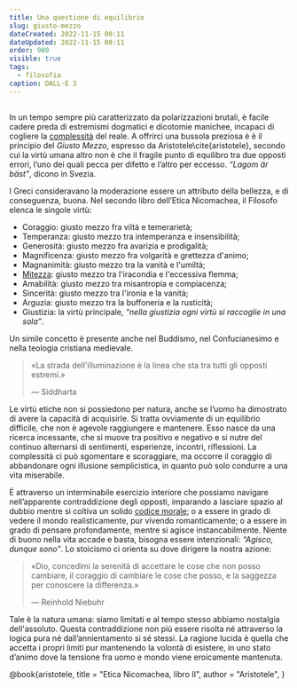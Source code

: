 ```yaml
---
title: Una questione di equilibrio
slug: giusto-mezzo
dateCreated: 2022-11-15 00:11
dateUpdated: 2022-11-15 00:11
order: 980
visible: true
tags:
  - filosofia
caption: DALL·E 3
---
```


##

<span class="newthought">In un tempo</span> sempre più caratterizzato da polarizzazioni brutali, è facile cadere preda di estremismi dogmatici e dicotomie manichee, incapaci di cogliere la [complessità](/notes/progresso/) del reale. A offrirci una bussola preziosa è è il principio del _Giusto Mezzo_, espresso da Aristotele\cite{aristotele}, secondo cui la virtù umana altro non è che il fragile punto di equilibro tra due opposti errori, l’uno dei quali pecca per difetto e l’altro per eccesso. _“Lagom är bäst”_, dicono in Svezia.

I Greci consideravano la moderazione essere un attributo della bellezza, e di conseguenza, buona. Nel secondo libro dell’Etica Nicomachea, il Filosofo elenca le singole virtù:

- Coraggio: giusto mezzo fra viltà e temerarietà;
- Temperanza: giusto mezzo tra intemperanza e insensibilità;
- Generosità: giusto mezzo fra avarizia e prodigalità;
- Magnificenza: giusto mezzo fra volgarità e grettezza d'animo;
- Magnanimità: giusto mezzo tra la vanità e l'umiltà;
- [Mitezza](/notes/mitezza/): giusto mezzo tra l'iracondia e l'eccessiva flemma;
- Amabilità: giusto mezzo tra misantropia e compiacenza;
- Sincerità: giusto mezzo tra l'ironia e la vanità;
- Arguzia: giusto mezzo tra la buffoneria e la rusticità;
- Giustizia: la virtù principale, _“nella giustizia ogni virtù si raccoglie in una sola”_.

Un simile concetto è presente anche nel Buddismo, nel Confucianesimo e nella teologia cristiana medievale.

<div class='epigraph'>

> «La strada dell'illuminazione è la linea che sta tra tutti gli opposti estremi.» <footer> — Siddharta</footer>

</div>

Le virtù etiche non si possiedono per natura, anche se l’uomo ha dimostrato di avere la capacità di acquisirle. Si tratta ovviamente di un equilibrio difficile, che non è agevole raggiungere e mantenere. Esso nasce da una ricerca incessante, che si muove tra positivo e negativo e si nutre del continuo alternarsi di sentimenti, esperienze, incontri, riflessioni. La complessità ci può sgomentare e scoraggiare, ma occorre il coraggio di abbandonare ogni illusione semplicistica, in quanto può solo condurre a una vita miserabile.

È attraverso un interminabile esercizio interiore che possiamo navigare nell’apparente contraddizione degli opposti, imparando a lasciare spazio al dubbio mentre si coltiva un solido [codice morale](/notes/relativismo/); o a essere in grado di vedere il mondo realisticamente, pur vivendo romanticamente; o a essere in grado di pensare profondamente, mentre si agisce instancabilmente. Niente di buono nella vita accade e basta, bisogna essere intenzionali: _“Agisco, dunque sono”_. Lo stoicismo ci orienta su dove dirigere la nostra azione:

<div class='epigraph'>

> «Dio, concedimi la serenità di accettare le cose che non posso cambiare, il coraggio di cambiare le cose che posso, e la saggezza per conoscere la differenza.» <footer> — Reinhold Niebuhr</footer>

</div>

Tale è la natura umana: siamo limitati e al tempo stesso abbiamo nostalgia dell'assoluto. Questa contraddizione non più essere risolta né attraverso la logica pura né dall’annientamento si sé stessi. La ragione lucida è quella che accetta i propri limiti pur mantenendo la volontà di esistere, in uno stato d’animo dove la tensione fra uomo e mondo viene eroicamente mantenuta.

<bibliography>
@book{aristotele,
  title     = "Etica Nicomachea, libro II",
  author    = "Aristotele",
}
</bibliography>

